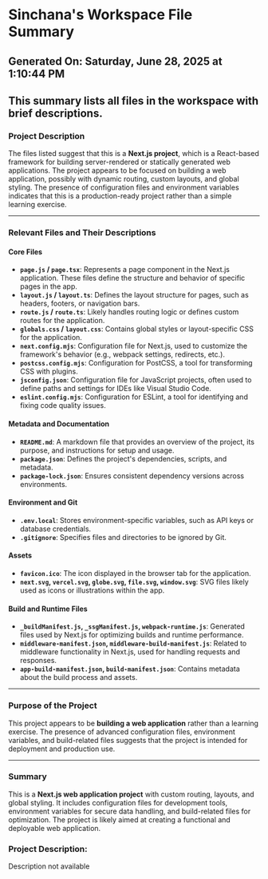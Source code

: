 # Sinchana's Workspace File Summary
## Generated On: Saturday, June 28, 2025 at 1:10:44 PM
This summary lists all files in the workspace with brief descriptions.
---
### Project Description
The files listed suggest that this is a **Next.js project**, which is a React-based framework for building server-rendered or statically generated web applications. The project appears to be focused on building a web application, possibly with dynamic routing, custom layouts, and global styling. The presence of configuration files and environment variables indicates that this is a production-ready project rather than a simple learning exercise.

---

### Relevant Files and Their Descriptions

#### **Core Files**
- **`page.js` / `page.tsx`**: Represents a page component in the Next.js application. These files define the structure and behavior of specific pages in the app.
- **`layout.js` / `layout.ts`**: Defines the layout structure for pages, such as headers, footers, or navigation bars.
- **`route.js` / `route.ts`**: Likely handles routing logic or defines custom routes for the application.
- **`globals.css` / `layout.css`**: Contains global styles or layout-specific CSS for the application.
- **`next.config.mjs`**: Configuration file for Next.js, used to customize the framework's behavior (e.g., webpack settings, redirects, etc.).
- **`postcss.config.mjs`**: Configuration for PostCSS, a tool for transforming CSS with plugins.
- **`jsconfig.json`**: Configuration file for JavaScript projects, often used to define paths and settings for IDEs like Visual Studio Code.
- **`eslint.config.mjs`**: Configuration for ESLint, a tool for identifying and fixing code quality issues.

#### **Metadata and Documentation**
- **`README.md`**: A markdown file that provides an overview of the project, its purpose, and instructions for setup and usage.
- **`package.json`**: Defines the project's dependencies, scripts, and metadata.
- **`package-lock.json`**: Ensures consistent dependency versions across environments.

#### **Environment and Git**
- **`.env.local`**: Stores environment-specific variables, such as API keys or database credentials.
- **`.gitignore`**: Specifies files and directories to be ignored by Git.

#### **Assets**
- **`favicon.ico`**: The icon displayed in the browser tab for the application.
- **`next.svg`, `vercel.svg`, `globe.svg`, `file.svg`, `window.svg`**: SVG files likely used as icons or illustrations within the app.

#### **Build and Runtime Files**
- **`_buildManifest.js`, `_ssgManifest.js`, `webpack-runtime.js`**: Generated files used by Next.js for optimizing builds and runtime performance.
- **`middleware-manifest.json`, `middleware-build-manifest.js`**: Related to middleware functionality in Next.js, used for handling requests and responses.
- **`app-build-manifest.json`, `build-manifest.json`**: Contains metadata about the build process and assets.

---

### Purpose of the Project
This project appears to be **building a web application** rather than a learning exercise. The presence of advanced configuration files, environment variables, and build-related files suggests that the project is intended for deployment and production use.

--- 

### Summary
This is a **Next.js web application project** with custom routing, layouts, and global styling. It includes configuration files for development tools, environment variables for secure data handling, and build-related files for optimization. The project is likely aimed at creating a functional and deployable web application. 
### Project Description:
 Description not available
